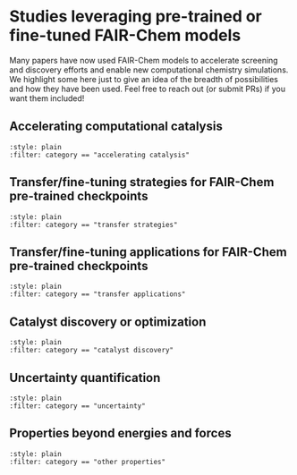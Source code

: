 # Studies leveraging pre-trained or fine-tuned FAIR-Chem models

Many papers have now used FAIR-Chem models to accelerate screening and discovery efforts and enable new computational chemistry simulations. We highlight some here just to give an idea of the breadth of possibilities and how they have been used. Feel free to reach out (or submit PRs) if you want them included!

## Accelerating computational catalysis

```{bibliography}
:style: plain
:filter: category == "accelerating catalysis"
```

## Transfer/fine-tuning strategies for FAIR-Chem pre-trained checkpoints

```{bibliography}
:style: plain
:filter: category == "transfer strategies"
```

## Transfer/fine-tuning applications for FAIR-Chem pre-trained checkpoints

```{bibliography}
:style: plain
:filter: category == "transfer applications"
```

## Catalyst discovery or optimization

```{bibliography}
:style: plain
:filter: category == "catalyst discovery"
```

## Uncertainty quantification

```{bibliography}
:style: plain
:filter: category == "uncertainty"
```

## Properties beyond energies and forces

```{bibliography}
:style: plain
:filter: category == "other properties"
```


